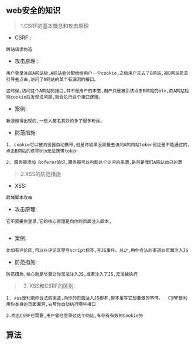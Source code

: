 ## web安全的知识

>1.CSRF的基本慨念和攻击原理

- CSRF : 
```
跨站请求伪造
```
- 攻击原理 :
```
用户登录注册A网站后,A网站会分配给给用户一个cookie,之后用户又去了B网站,被B网站恶意引导去点击,访问了A网站的某个有漏洞的接口。

这时候,访问这个A网站的接口,并不是用户的本意,用户只是被引诱点击B网站的btn,而A网站检测cookie后发现没问题,就会执行这个接口逻辑。

```

- 案例:
 
 ```
 新浪微博出现的,一些人莫名其妙的多了很多粉丝。
 ```

- 防范措施:

```
1. cookie可以被浏览器自动携带,但是你如果没直接去访问A的网站token验证是不能通过的,点击B网站的诱导btn无法携带token

2. 服务器添加 Referer验证,服务器可以判断这个访问的来源,是否是我们A网站自己的源
```

>2.XSS的防范措施

- XSS: 

```
跨域脚本攻击
```

- 攻击原理: 
```
它不需要你登录,它的核心原理是向你的页面注入脚本,


```
- 案例: 

```
比如有评论区,可以在评论区里写script标签,写JS事件。总之,用你合法的渠道向页面注入JS
```
- 防范措施:

```
防范措施,核心就是尽量让你无法注入JS,或者注入了JS,无法被执行

```


>3. XSS和CSRF的区别:

```
1. xss是利用你合法的渠道,向你的页面注入JS脚本,脚本里写它想要做的事情。  CSRF是利用你本身的页面漏洞,去帮你自动执行哪些接口

2.而且CSRF也需要,用户曾经登录过这个网站,有存有有效的Cookie的

```


## 算法